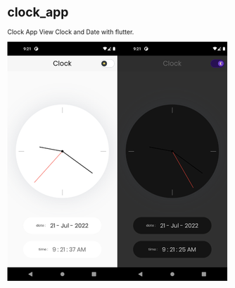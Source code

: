 # clock_app

Clock App View Clock and Date with flutter.

<a target="_blank" rel="Clock App" href="https://github.com/omarabdullah1/clock_app/blob/main/screens/1.png"><img src="https://github.com/omarabdullah1/clock_app/blob/main/screens/2.png" alt="Clock App" width=250 style="max-width: 100%;"></a><a target="_blank" rel="Clock App" href="https://github.com/omarabdullah1/clock_app/blob/main/screens/2.png"><img src="https://github.com/omarabdullah1/clock_app/blob/main/screens/1.png" alt="Clock App" width=250 style="max-width: 100%;"></a>
